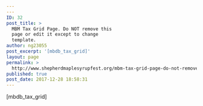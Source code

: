 ```yaml
---
---
ID: 32
post_title: >
  MBM Tax Grid Page. Do NOT remove this
  page or edit it except to change
  template.
author: ng23055
post_excerpt: '[mbdb_tax_grid]'
layout: page
permalink: >
  http://www.shepherdmaplesyrupfest.org/mbm-tax-grid-page-do-not-remove-this-page-or-edit-it-except-to-change-template/
published: true
post_date: 2017-12-28 18:58:31
---
```

[mbdb_tax_grid]
